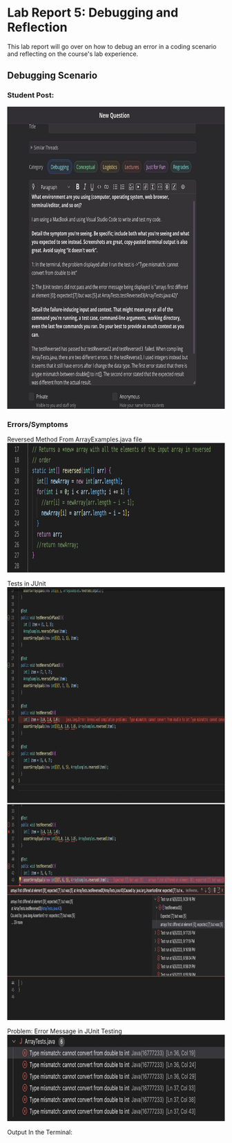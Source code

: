 # Lab Report 5: Debugging and Reflection 
This lab report will go over on how to debug an error in a coding scenario and reflecting on the course's lab experience. 

## Debugging Scenario
### Student Post: 
<img src="thread.png" width="750" height="700"/>

### Errors/Symptoms 
Reversed Method From ArrayExamples.java file <br />
<img src="method.png" width="700" height="300"/>

Tests in JUnit <br />
<img src="reverse2.png" width="800" height="500"/>
<img src="reverse3.png" width="800" height="500"/>

Problem: Error Message in JUnit Testing <br />
<img src="JUnit_Error.png" width="800" height="200"/>

Output In the Terminal: 

